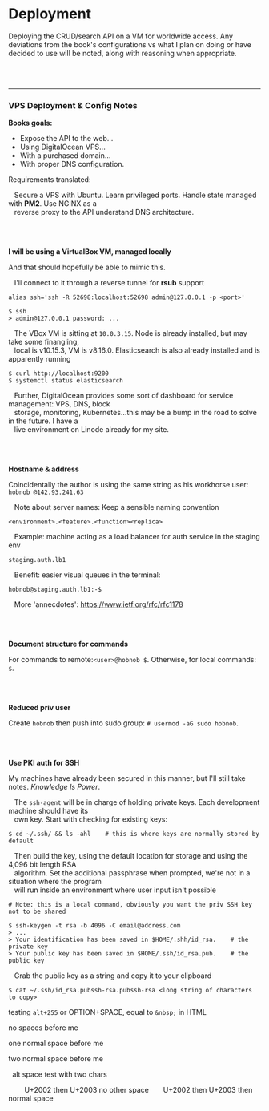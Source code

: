 # Deployment

Deploying the CRUD/search API on a VM for worldwide access. Any deviations from the book's configurations vs what
I plan on doing or have decided to use will be noted, along with reasoning when appropriate.

<br><br>



--------------------------------------------------------------------------------
### VPS Deployment & Config Notes

__Books goals:__

- Expose the API to the web...
- Using DigitalOcean VPS...
- With a purchased domain...
- With proper DNS configuration.

Requirements translated: <br>

&nbsp;&nbsp; Secure a VPS with Ubuntu. Learn privileged ports. Handle state managed with __PM2__. Use NGINX as a<br>
&nbsp;&nbsp; reverse proxy to the API understand DNS architecture.

<br><br>



__I will be using a VirtualBox VM, managed locally__

And that should hopefully be able to mimic this.

&nbsp;&nbsp; I'll connect to it through a reverse tunnel for __rsub__ support

  ```
  alias ssh='ssh -R 52698:localhost:52698 admin@127.0.0.1 -p <port>'

  $ ssh
  > admin@127.0.0.1 password: ...
  ```

&nbsp;&nbsp; The VBox VM is sitting at `10.0.3.15`. Node is already installed, but may take some finangling, <br>
&nbsp;&nbsp; local is v10.15.3, VM is v8.16.0. Elasticsearch is also already installed and is apparently running

  ```
  $ curl http://localhost:9200
  $ systemctl status elasticsearch
  ```

&nbsp;&nbsp; Further, DigitalOcean provides some sort of dashboard for service management: VPS, DNS, block <br>
&nbsp;&nbsp; storage, monitoring, Kubernetes...this may be a bump in the road to solve in the future. I have a  <br>
&nbsp;&nbsp; live environment on Linode already for my site.

<br><br>



__Hostname & address__

Coincidentally the author is using the same string as his workhorse user: `hobnob @142.93.241.63`

&nbsp;&nbsp; Note about server names: Keep a sensible naming convention

  ```
  <environment>.<feature>.<function><replica>
  ```

&nbsp;&nbsp; Example: machine acting as a load balancer for auth service in the staging env

  ```
  staging.auth.lb1
  ```

&nbsp;&nbsp; Benefit: easier visual queues in the terminal:

  ```
  hobnob@staging.auth.lb1:-$
  ```

&nbsp;&nbsp; More 'annecdotes': https://www.ietf.org/rfc/rfc1178

<br><br>



__Document structure for commands__

For commands to remote:`<user>@hobnob $`. Otherwise, for local commands: `$`.

<br><br>



__Reduced priv user__

Create `hobnob` then push into sudo group: `# usermod -aG sudo hobnob`.

<br><br>



__Use PKI auth for SSH__

My machines have already been secured in this manner, but I'll still take notes. _Knowledge Is Power_.

&nbsp;&nbsp; The `ssh-agent` will be in charge of holding private keys. Each development machine should have its<br>
&nbsp;&nbsp; own key. Start with checking for existing keys:

  ```
  $ cd ~/.ssh/ && ls -ahl    # this is where keys are normally stored by default
  ```

&nbsp;&nbsp; Then build the key, using the default location for storage and using the 4,096 bit length RSA <br>
&nbsp;&nbsp; algorithm. Set the additional passphrase when prompted, we're not in a situation where the program<br>
&nbsp;&nbsp; will run inside an environment where user input isn't possible

  ```
  # Note: this is a local command, obviously you want the priv SSH key not to be shared

  $ ssh-keygen -t rsa -b 4096 -C email@address.com
  > ...
  > Your identification has been saved in $HOME/.shh/id_rsa.    # the private key
  > Your public key has been saved in $HOME/.ssh/id_rsa.pub.    # the public key
  ```

&nbsp;&nbsp; Grab the public key as a string and copy it to your clipboard

  ```
  $ cat ~/.ssh/id_rsa.pubssh-rsa.pubssh-rsa <long string of characters to copy>
  ```


testing `alt+255` or OPTION+SPACE, equal to `&nbsp;` in HTML

no spaces before me

 one normal space before me

  two normal space before me


  alt space test with two chars


 
  U+2002 then U+2003 no other space
   U+2002 then U+2003 then normal space
